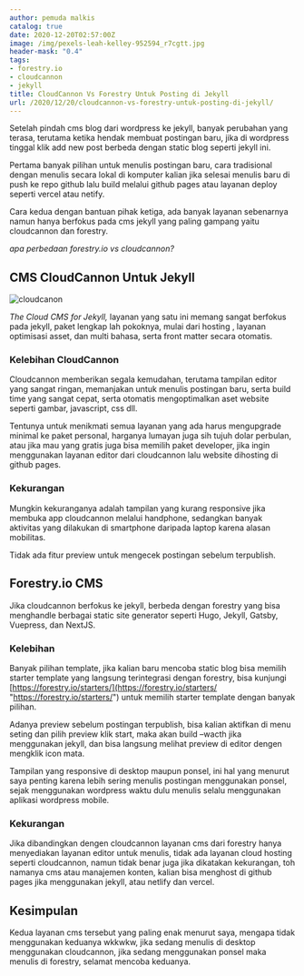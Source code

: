 ```yaml
---
author: pemuda malkis
catalog: true
date: 2020-12-20T02:57:00Z
image: /img/pexels-leah-kelley-952594_r7cgtt.jpg
header-mask: "0.4"
tags:
- forestry.io
- cloudcannon
- jekyll
title: CloudCannon Vs Forestry Untuk Posting di Jekyll
url: /2020/12/20/cloudcannon-vs-forestry-untuk-posting-di-jekyll/
---
```


Setelah pindah cms blog dari wordpress ke jekyll, banyak perubahan yang terasa, terutama ketika hendak membuat postingan baru, jika di wordpress tinggal klik add new post berbeda dengan static blog seperti jekyll ini.

Pertama banyak pilihan untuk menulis postingan baru, cara tradisional dengan menulis secara lokal di komputer kalian jika selesai menulis baru di push ke repo github lalu build melalui github pages atau layanan deploy seperti vercel atau netify.

Cara kedua dengan bantuan pihak ketiga, ada banyak layanan sebenarnya namun hanya berfokus pada cms jekyll yang paling gampang yaitu cloudcannon dan forestry.

*apa perbedaan forestry.io vs cloudcannon?*

## CMS CloudCannon Untuk Jekyll

![cloudcanon](https://i0.wp.com/wildanfauzy.com/img/cloudcannon.png "cms jekyll")

*The Cloud CMS for Jekyll,* layanan yang satu ini memang sangat berfokus pada jekyll, paket lengkap lah pokoknya, mulai dari hosting , layanan optimisasi asset, dan multi bahasa, serta front matter secara otomatis.

### Kelebihan CloudCannon

Cloudcannon memberikan segala kemudahan, terutama tampilan editor yang sangat ringan, memanjakan untuk menulis postingan baru, serta build time yang sangat cepat, serta otomatis mengoptimalkan aset website seperti gambar, javascript, css dll.

Tentunya untuk menikmati semua layanan yang ada harus mengupgrade minimal ke paket personal, harganya lumayan juga sih tujuh dolar perbulan, atau jika mau yang gratis juga bisa memilih paket developer, jika ingin menggunakan layanan editor dari cloudcannon lalu website dihosting di github pages.

### Kekurangan

Mungkin kekuranganya adalah tampilan yang kurang responsive jika membuka app cloudcannon melalui handphone, sedangkan banyak aktivitas yang dilakukan di smartphone daripada laptop karena alasan mobilitas.

Tidak ada fitur preview untuk mengecek postingan sebelum terpublish.

## Forestry.io CMS

Jika cloudcannon berfokus ke jekyll, berbeda dengan forestry yang bisa menghandle berbagai static site generator seperti Hugo, Jekyll, Gatsby, Vuepress, dan NextJS.

### Kelebihan

Banyak pilihan template, jika kalian baru mencoba static blog bisa memilih starter template yang langsung terintegrasi dengan forestry, bisa kunjungi [https://forestry.io/starters/](https://forestry.io/starters/ "https://forestry.io/starters/") untuk memilih starter template dengan banyak pilihan.

Adanya preview sebelum postingan terpublish, bisa kalian aktifkan di menu seting dan pilih preview klik start, maka akan build –wacth jika menggunakan jekyll, dan bisa langsung melihat preview di editor dengen mengklik icon mata.

Tampilan yang responsive di desktop maupun ponsel, ini hal yang menurut saya penting karena lebih sering menulis postingan menggunakan ponsel, sejak menggunakan wordpress waktu dulu menulis selalu menggunakan aplikasi wordpress mobile.

### Kekurangan

Jika dibandingkan dengen cloudcannon layanan cms dari forestry hanya menyediakan layanan editor untuk menulis, tidak ada layanan cloud hosting seperti cloudcannon, namun tidak benar juga jika dikatakan kekurangan, toh namanya cms atau manajemen konten, kalian bisa menghost di github pages jika menggunakan jekyll, atau netlify dan vercel.

## Kesimpulan

Kedua layanan cms tersebut yang paling enak menurut saya, mengapa tidak menggunakan keduanya wkkwkw, jika sedang menulis di desktop menggunakan cloudcannon, jika sedang menggunakan ponsel maka menulis di forestry, selamat mencoba keduanya.
